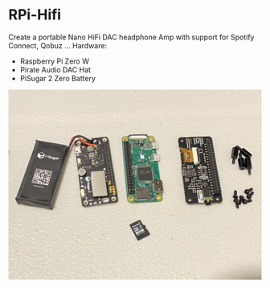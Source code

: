 # RPi-Hifi

Create a portable Nano HiFi DAC headphone Amp with support for Spotify Connect, Qobuz ...
Hardware:

  - Raspberry Pi Zero W
  - Pirate Audio DAC Hat
  - PiSugar 2 Zero Battery
<p align="center">
<img src="IMG-9706.jpg">
</p> 
